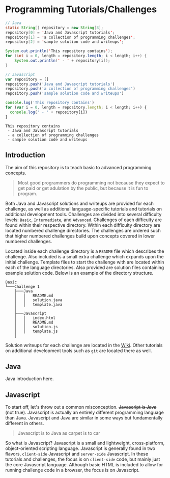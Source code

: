 # Programming Tutorials/Challenges
```java
// Java
static String[] repository = new String[3];
repository[0] = 'Java and Javascript tutorials';
repository[1] = 'a collection of programming challenges';
repository[2] = 'sample solution code and writeups';

System.out.println('This repository contains');
for (int i = 0, length = repository.length; i < length; i++) {
	System.out.println(' - ' + repository[i]);
}
```
```js
// Javascript
var repository = []
repository.push('Java and Javascript tutorials')
repository.push('a collection of programming challenges')
repository.push('sample solution code and writeups')

console.log('This repository contains')
for (var i = 0, length = repository.length; i < length; i++) {
  console.log(' - ' + repository[i])
}
```
```
This repository contains
 - Java and Javascript tutorials
 - a collection of programming challenges
 - sample solution code and writeups
```
## Introduction
The aim of this repository is to teach basic to advanced programming concepts.
> Most good programmers do programming not because they expect to get paid or get adulation by the public, but because it is fun to program.

Both Java and Javascript solutions and writeups are provided for each challenge, as well as additional language-specific tutorials and tutorials on additional development tools. Challenges are divided into several difficulty levels: `Basic`, `Intermediate`, and `Advanced`. Challenges of each difficulty are found within their respective directory. Within each difficulty directory are located numbered challenge directories. The challenges are ordered such that higher numbered challenges build upon concepts covered in lower numbered challenges.

Located inside each challenge directory is a `README` file which describes the challenge. Also included is a small extra challenge which expands upon the initial challenge. Template files to start the challenge with are located within each of the language directories. Also provided are solution files containing example solution code. Below is an example of the directory structure.
```
Basic
└───Challenge 1
    ├───Java
    │   │   README.md
    │   │   solution.java
    │   │   template.java
    │
    ├───Javascript
    │   │   index.html
    │   │   README.md
    │   │   solution.js
    │   │   template.js
    │
```
Solution writeups for each challenge are located in the [Wiki](https://github.com/andrewmthomas87/Tutorials/wiki). Other tutorials on additional development tools such as `git` are located there as well.
## Java
Java introduction here.
## Javascript
To start off, let's throw out a common misconception. ~~Javascript is Java~~ (not true). Javascript is actually an entirely different programming language than Java. Javascript and Java are similar in some ways but fundamentally different in others.
> Javascript is to Java as carpet is to car

So what is Javascript? Javascript is a small and lightweight, cross-platform, object-oriented scripting language. Javascript is generally found in two flavors, `client-side` Javascript and `server-side` Javascript. In these tutorials and challenges, the focus is on `client-side` code, but mainly just the core Javascript language. Although basic HTML is included to allow for running challenge code in a browser, the focus is on Javascript.
